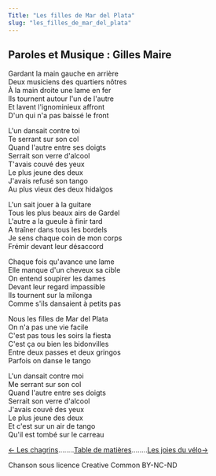 ```yaml
---
Title: "Les filles de Mar del Plata"
slug: "les_filles_de_mar_del_plata"
---
```


##  Paroles et Musique : Gilles Maire
  
Gardant la main gauche en arrière  
Deux musiciens des quartiers nôtres  
À la main droite une lame en fer  
Ils tournent autour l'un de l'autre  
Et lavent l'ignominieux affront  
D'un qui n'a pas baissé le front  
  
L'un dansait contre toi  
Te serrant sur son col  
Quand l'autre entre ses doigts  
Serrait son verre d'alcool  
T'avais couvé des yeux  
Le plus jeune des deux  
J'avais refusé son tango  
Au plus vieux des deux hidalgos  
  
L'un sait jouer à la guitare  
Tous les plus beaux airs de Gardel  
L'autre a la gueule à finir tard  
A traîner dans tous les bordels  
Je sens chaque coin de mon corps  
Frémir devant leur désaccord  
  
Chaque fois qu'avance une lame  
Elle manque d'un cheveux sa cible  
On entend soupirer les dames  
Devant leur regard impassible  
Ils tournent sur la milonga  
Comme s'ils dansaient à petits pas  
  
Nous les filles de Mar del Plata  
On n'a pas une vie facile  
C'est pas tous les soirs la fiesta  
C'est ça ou bien les bidonvilles  
Entre deux passes et deux gringos  
Parfois on danse le tango  
  
L'un dansait contre moi  
Me serrant sur son col  
Quand l'autre entre ses doigts  
Serrait son verre d'alcool  
J'avais couvé des yeux  
Le plus jeune des deux  
Et c'est sur un air de tango  
Qu'il est tombé sur le carreau  
  


[← Les chagrins](../les_chagrins)........[Table de matières](..)........[Les joies du vélo→](../les_joies_du_vélo)


Chanson sous licence Creative Common BY-NC-ND
